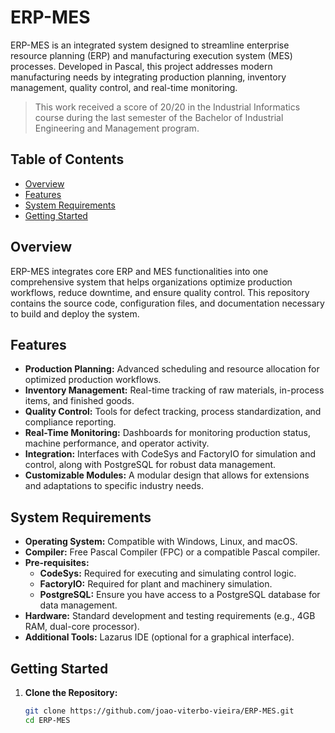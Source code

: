 # ERP-MES

ERP-MES is an integrated system designed to streamline enterprise resource planning (ERP) and manufacturing execution system (MES) processes. Developed in Pascal, this project addresses modern manufacturing needs by integrating production planning, inventory management, quality control, and real-time monitoring.

> This work received a score of 20/20 in the Industrial Informatics course during the last semester of the Bachelor of Industrial Engineering and Management program.

## Table of Contents
- [Overview](#overview)
- [Features](#features)
- [System Requirements](#system-requirements)
- [Getting Started](#getting-started)

## Overview

ERP-MES integrates core ERP and MES functionalities into one comprehensive system that helps organizations optimize production workflows, reduce downtime, and ensure quality control. This repository contains the source code, configuration files, and documentation necessary to build and deploy the system.

## Features

- **Production Planning:** Advanced scheduling and resource allocation for optimized production workflows.
- **Inventory Management:** Real-time tracking of raw materials, in-process items, and finished goods.
- **Quality Control:** Tools for defect tracking, process standardization, and compliance reporting.
- **Real-Time Monitoring:** Dashboards for monitoring production status, machine performance, and operator activity.
- **Integration:** Interfaces with CodeSys and FactoryIO for simulation and control, along with PostgreSQL for robust data management.
- **Customizable Modules:** A modular design that allows for extensions and adaptations to specific industry needs.

## System Requirements

- **Operating System:** Compatible with Windows, Linux, and macOS.
- **Compiler:** Free Pascal Compiler (FPC) or a compatible Pascal compiler.
- **Pre-requisites:**
  - **CodeSys:** Required for executing and simulating control logic.
  - **FactoryIO:** Required for plant and machinery simulation.
  - **PostgreSQL:** Ensure you have access to a PostgreSQL database for data management.
- **Hardware:** Standard development and testing requirements (e.g., 4GB RAM, dual-core processor).
- **Additional Tools:** Lazarus IDE (optional for a graphical interface).

## Getting Started

1. **Clone the Repository:**

   ```bash
   git clone https://github.com/joao-viterbo-vieira/ERP-MES.git
   cd ERP-MES
